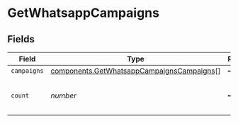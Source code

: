 # GetWhatsappCampaigns


## Fields

| Field                                                                                              | Type                                                                                               | Required                                                                                           | Description                                                                                        | Example                                                                                            |
| -------------------------------------------------------------------------------------------------- | -------------------------------------------------------------------------------------------------- | -------------------------------------------------------------------------------------------------- | -------------------------------------------------------------------------------------------------- | -------------------------------------------------------------------------------------------------- |
| `campaigns`                                                                                        | [components.GetWhatsappCampaignsCampaigns](../../models/shared/getwhatsappcampaignscampaigns.md)[] | :heavy_minus_sign:                                                                                 | N/A                                                                                                |                                                                                                    |
| `count`                                                                                            | *number*                                                                                           | :heavy_minus_sign:                                                                                 | Number of WhatsApp campaigns retrieved                                                             | 40                                                                                                 |